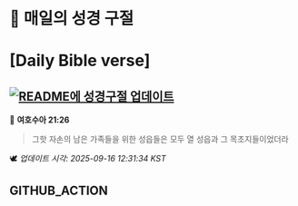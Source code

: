 # 🙏 매일의 성경 구절
# [Daily Bible verse]
## [![README에 성경구절 업데이트](https://github.com/DONGSUKA/first_test/actions/workflows/update-readme-bible.yml/badge.svg)](https://github.com/DONGSUKA/first_test/actions/workflows/update-readme-bible.yml)
<!-- START_BIBLE_VERSE -->
📖 **여호수아 21:26**
> 그핫 자손의 남은 가족들을 위한 성읍들은 모두 열 성읍과 그 목초지들이었더라

🕊️ _업데이트 시각: 2025-09-16 12:31:34 KST_
  <!-- END_BIBLE_VERSE -->
## GITHUB_ACTION
